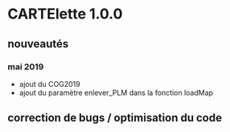 # CARTElette 1.0.0

## nouveautés

### mai 2019

* ajout du COG2019
* ajout du paramètre enlever_PLM dans la fonction loadMap

## correction de bugs / optimisation du code


